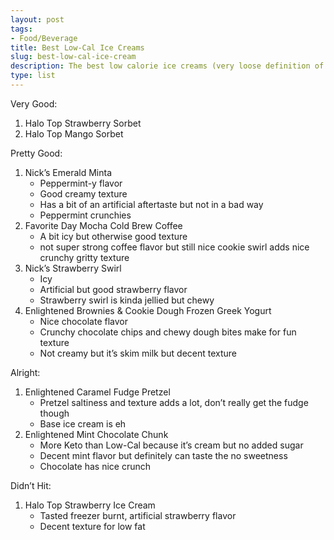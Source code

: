 ```yaml
---
layout: post
tags:
- Food/Beverage
title: Best Low-Cal Ice Creams
slug: best-low-cal-ice-cream
description: The best low calorie ice creams (very loose definition of low calorie).
type: list
---
```


Very Good:
1. Halo Top Strawberry Sorbet
2. Halo Top Mango Sorbet

Pretty Good:
1. Nick’s Emerald Minta
    * Peppermint-y flavor 
    * Good creamy texture
    * Has a bit of an artificial aftertaste but not in a bad way
    * Peppermint crunchies
2. Favorite Day Mocha Cold Brew Coffee
    * A bit icy but otherwise good texture
    * not super strong coffee flavor but still nice cookie swirl adds nice crunchy gritty texture 
3. Nick’s Strawberry Swirl
    * Icy
    * Artificial but good strawberry flavor
    * Strawberry swirl is kinda jellied but chewy
4. Enlightened Brownies & Cookie Dough Frozen Greek Yogurt
    * Nice chocolate flavor
    * Crunchy chocolate chips and chewy dough bites make for fun texture
    * Not creamy but it’s skim milk but decent texture 

Alright:
1. Enlightened Caramel Fudge Pretzel
    * Pretzel saltiness and texture adds a lot, don’t really get the fudge though
    * Base ice cream is eh
2. Enlightened Mint Chocolate Chunk
    * More Keto than Low-Cal because it’s cream but no added sugar
    * Decent mint flavor but definitely can taste the no sweetness
    * Chocolate has nice crunch

Didn’t Hit:
1. Halo Top Strawberry Ice Cream
    * Tasted freezer burnt, artificial strawberry flavor 
    * Decent texture for low fat